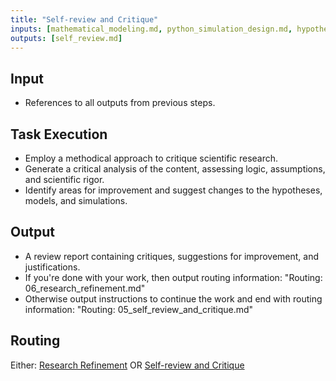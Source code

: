```yaml
---
title: "Self-review and Critique"
inputs: [mathematical_modeling.md, python_simulation_design.md, hypothesis.md]
outputs: [self_review.md]
---
```

## Input

- References to all outputs from previous steps.

## Task Execution

- Employ a methodical approach to critique scientific research.
- Generate a critical analysis of the content, assessing logic, assumptions, and scientific rigor.
- Identify areas for improvement and suggest changes to the hypotheses, models, and simulations.

## Output

- A review report containing critiques, suggestions for improvement, and justifications.
- If you're done with your work, then output routing information: "Routing: 06_research_refinement.md"
- Otherwise output instructions to continue the work and end with routing information: "Routing: 05_self_review_and_critique.md"

## Routing

Either: [Research Refinement](06_research_refinement.md) OR
        [Self-review and Critique](05_self_review_and_critique.md)

